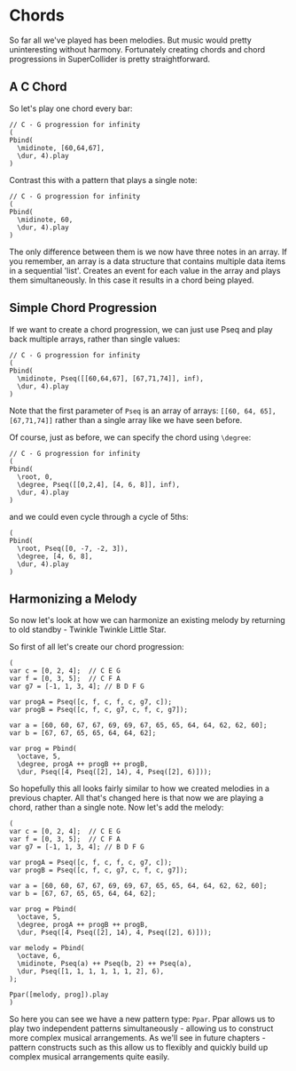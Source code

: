 
# Chords

So far all we've played has been melodies. But music would pretty uninteresting without harmony.
Fortunately creating chords and chord progressions in SuperCollider is pretty straightforward.

## A C Chord

So let's play one chord every bar:

```
// C - G progression for infinity
(
Pbind(
  \midinote, [60,64,67],
  \dur, 4).play
)
```

Contrast this with a pattern that plays a single note:
```
// C - G progression for infinity
(
Pbind(
  \midinote, 60,
  \dur, 4).play
)
```

The only difference between them is we now have three notes in an array. If you remember, an array
is a data structure that contains multiple data items in a sequential 'list'. Creates an event for
each value in the array and plays them simultaneously. In this case it results in a chord being
played.

## Simple Chord Progression

If we want to create a chord progression, we can just use Pseq and play back multiple arrays, rather
than single values:

```
// C - G progression for infinity
(
Pbind(
  \midinote, Pseq([[60,64,67], [67,71,74]], inf),
  \dur, 4).play
)
```

Note that the first parameter of ```Pseq``` is an array of arrays: ```[[60, 64, 65], [67,71,74]]```
rather than a single array like we have seen before.

Of course, just as before, we can specify the chord using ```\degree```:

```
// C - G progression for infinity
(
Pbind(
  \root, 0,
  \degree, Pseq([[0,2,4], [4, 6, 8]], inf),
  \dur, 4).play
)
```

and we could even cycle through a cycle of 5ths:

```
(
Pbind(
  \root, Pseq([0, -7, -2, 3]), 
  \degree, [4, 6, 8],
  \dur, 4).play
)
```

## Harmonizing a Melody

So now let's look at how we can harmonize an existing melody by returning to old standby - Twinkle
Twinkle Little Star.

So first of all let's create our chord progression:

```
(
var c = [0, 2, 4];  // C E G
var f = [0, 3, 5];  // C F A
var g7 = [-1, 1, 3, 4]; // B D F G

var progA = Pseq([c, f, c, f, c, g7, c]);
var progB = Pseq([c, f, c, g7, c, f, c, g7]);

var a = [60, 60, 67, 67, 69, 69, 67, 65, 65, 64, 64, 62, 62, 60];
var b = [67, 67, 65, 65, 64, 64, 62];

var prog = Pbind(
  \octave, 5,
  \degree, progA ++ progB ++ progB,
  \dur, Pseq([4, Pseq([2], 14), 4, Pseq([2], 6)]));
```

So hopefully this all looks fairly similar to how we created melodies in a previous chapter. All
that's changed here is that now we are playing a chord, rather than a single note. Now let's add
the melody:

```
(
var c = [0, 2, 4];  // C E G
var f = [0, 3, 5];  // C F A
var g7 = [-1, 1, 3, 4]; // B D F G

var progA = Pseq([c, f, c, f, c, g7, c]);
var progB = Pseq([c, f, c, g7, c, f, c, g7]);

var a = [60, 60, 67, 67, 69, 69, 67, 65, 65, 64, 64, 62, 62, 60];
var b = [67, 67, 65, 65, 64, 64, 62];

var prog = Pbind(
  \octave, 5,
  \degree, progA ++ progB ++ progB,
  \dur, Pseq([4, Pseq([2], 14), 4, Pseq([2], 6)]));

var melody = Pbind(
  \octave, 6,
  \midinote, Pseq(a) ++ Pseq(b, 2) ++ Pseq(a),
  \dur, Pseq([1, 1, 1, 1, 1, 1, 2], 6),
);

Ppar([melody, prog]).play
)
```

So here you can see we have a new pattern type: ```Ppar```. Ppar allows us to play two independent
patterns simultaneously - allowing us to construct more complex musical arrangements. As we'll see
in future chapters - pattern constructs such as this allow us to flexibly and quickly build up
complex musical arrangements quite easily.